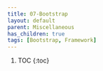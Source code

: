 ```yaml
---
title: 07-Bootstrap
layout: default
parent: Miscellaneous
has_children: true
tags: [Bootstrap, Framework]
---
```

 
 1. TOC
{:toc}



